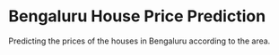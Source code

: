 # Bengaluru House Price Prediction
Predicting the prices of the houses in Bengaluru according to the area.
